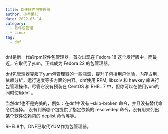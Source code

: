 ```yaml
---
title: DNF软件包管理器
author: 小苹果儿
date: 2022-05-14
category:
  - 软件包管理
  - Linux
tag:
  - dnf
---
```



dnf是新一代的rpm软件包管理器。首次出现在 Fedora 18 这个发行版中。而最近，它取代了yum，正式成为 Fedora 22 的包管理器。

dnf包管理器克服了yum包管理器的一些瓶颈，提升了包括用户体验，内存占用，依赖分析，运行速度等多方面的内容。dnf使用 RPM, libsolv 和 hawkey 库进行包管理操作。尽管它没有预装在 CentOS 和 RHEL 7 中，但你可以在使用yum的同时使用dnf 。

当然dnf也不是完美的，例如：在dnf中没有 –skip-broken 命令，并且没有替代命令供选择。 没有判断哪个包提供了指定依赖的 resolvedep 命令，没有用来列出某个软件依赖包的 deplist 命令等等。

RHEL8中，DNF已取代YUM作为包管理器。



